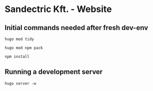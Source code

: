 # Sandectric Kft. - Website

## Initial commands needed after fresh dev-env

`hugo mod tidy`

`hugo mod npm pack`

`npm install`

## Running a development server

`hugo server -w`

